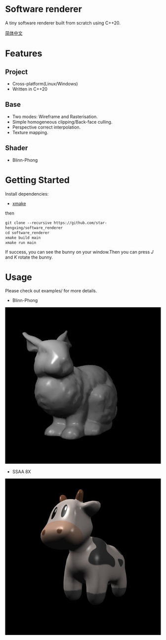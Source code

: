 # Software renderer

A tiny software renderer built from scratch using C++20.

[简体中文](doc/README_zh.md)

# Features

## Project

- Cross-platform(Linux/Windows)
- Written in C++20

## Base

- Two modes: Wireframe and Rasterisation.
- Simple homogeneous clipping/Back-face culling.
- Perspective correct interpolation.
- Texture mapping.

## Shader

- Blinn-Phong

# Getting Started

Install dependencies:
- [xmake](https://xmake.io/)

then

```shell
git clone --recursive https://github.com/star-hengxing/software_renderer
cd software_renderer
xmake build main
xmake run main
```

If success, you can see the bunny on your window.Then you can press *J* and *K* rotate the bunny.

# Usage

Please check out examples/ for more details.

- Blinn-Phong

![Bunny](image/bunny.jpg)

- SSAA 8X

![spot_ssaa_x8](image/spot_ssaa_8x.jpg)

